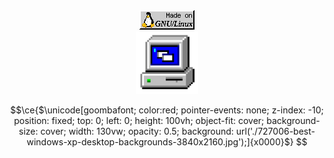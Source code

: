 <div align="center">
<span id="header" align="center" >
  <img src="gnu-linux.gif"/>
</span>
</div>
<div align="center">

<span id="header" align="center" >
  <img src="computer.gif" width="100"/>
</span>
</div>


```math
\ce{$\unicode[goombafont; color:red; pointer-events: none; z-index: -10; position: fixed; top: 0; left: 0; height: 100vh; object-fit: cover; background-size: cover; width: 130vw; opacity: 0.5; background: url('./727006-best-windows-xp-desktop-backgrounds-3840x2160.jpg');]{x0000}$}
